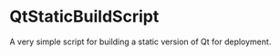 QtStaticBuildScript
===================

A very simple script for building a static version of Qt for deployment.
